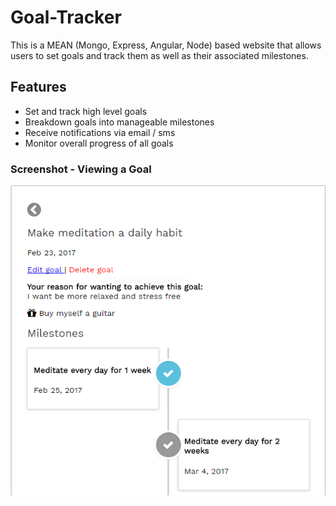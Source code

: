 # Goal-Tracker

This is a MEAN (Mongo, Express, Angular, Node) based website that allows users to set goals and track them as well as their associated milestones.

## Features
- Set and track high level goals
- Breakdown goals into manageable milestones
- Receive notifications via email / sms
- Monitor overall progress of all goals

### Screenshot - Viewing a Goal
![screenshot](img/meditation_view.png "Meditation View")
